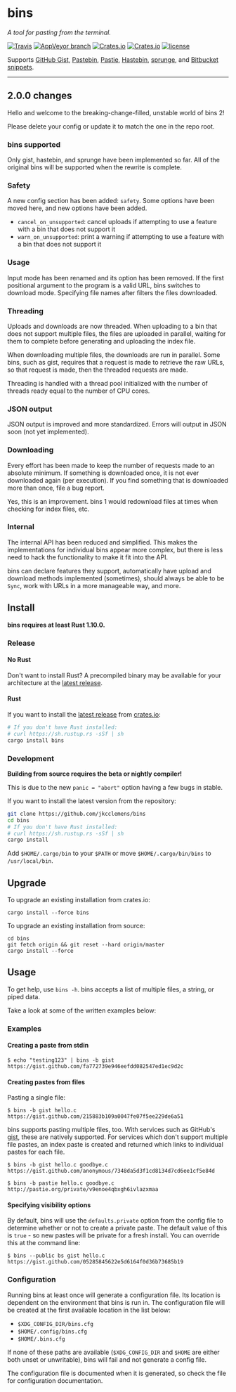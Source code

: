 # bins

*A tool for pasting from the terminal.*

[![Travis](https://img.shields.io/travis/jkcclemens/bins/master.svg)](https://travis-ci.org/jkcclemens/bins)
[![AppVeyor branch](https://img.shields.io/appveyor/ci/jkcclemens/bins/master.svg)](https://ci.appveyor.com/project/jkcclemens/bins)
[![Crates.io](https://img.shields.io/crates/v/bins.svg)](https://crates.io/crates/bins)
[![Crates.io](https://img.shields.io/crates/d/bins.svg)](https://crates.io/crates/bins)
[![license](https://img.shields.io/github/license/jkcclemens/bins.svg)](https://github.com/jkcclemens/bins/blob/master/LICENSE)

 Supports [GitHub Gist](https://gist.github.com/), [Pastebin](http://pastebin.com/), [Pastie](http://pastie.org),
 [Hastebin](http://hastebin.com/), [sprunge](http://sprunge.us/),
 and [Bitbucket snippets](https://bitbucket.org/snippets/).

---

## 2.0.0 changes

Hello and welcome to the breaking-change-filled, unstable world of bins 2!

Please delete your config or update it to match the one in the repo root.

### bins supported

Only gist, hastebin, and sprunge have been implemented so far. All of the original bins will be supported when the
rewrite is complete.

### Safety

A new config section has been added: `safety`. Some options have been moved here, and new options have been added.

- `cancel_on_unsupported`: cancel uploads if attempting to use a feature with a bin that does not support it
- `warn_on_unsupported`: print a warning if attempting to use a feature with a bin that does not support it

### Usage

Input mode has been renamed and its option has been removed. If the first positional argument to the program is a valid
URL, bins switches to download mode. Specifying file names after filters the files downloaded.

### Threading

Uploads and downloads are now threaded. When uploading to a bin that does not support multiple files, the files are
uploaded in parallel, waiting for them to complete before generating and uploading the index file.

When downloading multiple files, the downloads are run in parallel. Some bins, such as gist, requires that a request is
made to retrieve the raw URLs, so that request is made, then the threaded requests are made.

Threading is handled with a thread pool initialized with the number of threads ready equal to the number of CPU cores.

### JSON output

JSON output is improved and more standardized. Errors will output in JSON soon (not yet implemented).

### Downloading

Every effort has been made to keep the number of requests made to an absolute minimum. If something is downloaded once,
it is not ever downloaded again (per execution). If you find something that is downloaded more than once, file a bug
report.

Yes, this is an improvement. bins 1 would redownload files at times when checking for index files, etc.

### Internal

The internal API has been reduced and simplified. This makes the implementations for individual bins appear more
complex, but there is less need to hack the functionality to make it fit into the API.

bins can declare features they support, automatically have upload and download methods implemented (sometimes), should
always be able to be `Sync`, work with URLs in a more manageable way, and more.

## Install

**bins requires at least Rust 1.10.0.**

### Release

#### No Rust

Don't want to install Rust? A precompiled binary may be available for your architecture at the
[latest release](https://github.com/jkcclemens/bins/releases/latest).

#### Rust

If you want to install the [latest release](https://crates.io/crates/bins) from
[crates.io](https://crates.io/):

```sh
# If you don't have Rust installed:
# curl https://sh.rustup.rs -sSf | sh
cargo install bins
```

### Development

**Building from source requires the beta or nightly compiler!**

This is due to the new `panic = "abort"` option having a few bugs in stable.

If you want to install the latest version from the repository:

```sh
git clone https://github.com/jkcclemens/bins
cd bins
# If you don't have Rust installed:
# curl https://sh.rustup.rs -sSf | sh
cargo install
```

Add `$HOME/.cargo/bin` to your `$PATH` or move `$HOME/.cargo/bin/bins` to `/usr/local/bin`.

## Upgrade

To upgrade an existing installation from crates.io:

```
cargo install --force bins
```

To upgrade an existing installation from source:

```
cd bins
git fetch origin && git reset --hard origin/master
cargo install --force
```

## Usage

To get help, use `bins -h`. bins accepts a list of multiple files, a string, or piped data.

Take a look at some of the written examples below:

### Examples

#### Creating a paste from stdin

```shell
$ echo "testing123" | bins -b gist
https://gist.github.com/fa772739e946eefdd082547ed1ec9d2c
```

#### Creating pastes from files

Pasting a single file:

```
$ bins -b gist hello.c
https://gist.github.com/215883b109a0047fe07f5ee229de6a51
```

bins supports pasting multiple files, too. With services such as GitHub's [gist](https://gist.github.com), these are
natively supported. For services which don't support multiple file pastes, an index paste is created and returned which
links to individual pastes for each file.

```
$ bins -b gist hello.c goodbye.c
https://gist.github.com/anonymous/7348da5d3f1cd8134d7cd6ee1cf5e84d
```

```
$ bins -b pastie hello.c goodbye.c
http://pastie.org/private/v9enoe4qbxgh6ivlazxmaa
```

#### Specifying visibility options

By default, bins will use the `defaults.private` option from the config file to determine whether or not to create a
private paste. The default value of this is `true` - so new pastes will be private for a fresh install. You can override
this at the command line:

```
$ bins --public bs gist hello.c
https://gist.github.com/05285845622e5d6164f0d36b73685b19
```

### Configuration

Running bins at least once will generate a configuration file. Its location is dependent on the environment that bins is
run in. The configuration file will be created at the first available location in the list below:

- `$XDG_CONFIG_DIR/bins.cfg`
- `$HOME/.config/bins.cfg`
- `$HOME/.bins.cfg`

If none of these paths are available (`$XDG_CONFIG_DIR` and `$HOME` are either both unset or unwritable), bins will fail
and not generate a config file.

The configuration file is documented when it is generated, so check the file for configuration documentation.

